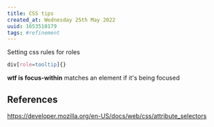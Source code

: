 ```yaml
---
title: CSS tips
created_at: Wednesday 25th May 2022
uuid: 1653510179
tags: #refinement
---
```


Setting css rules for roles
```css
div[role=tooltip]{}
```


**wtf  is focus-within**
matches an element if it's being focused



## References
https://developer.mozilla.org/en-US/docs/web/css/attribute_selectors